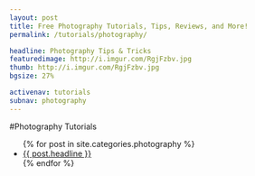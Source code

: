 ```yaml
---
layout: post
title: Free Photography Tutorials, Tips, Reviews, and More!
permalink: /tutorials/photography/

headline: Photography Tips & Tricks
featuredimage: http://i.imgur.com/RgjFzbv.jpg
thumb: http://i.imgur.com/RgjFzbv.jpg
bgsize: 27%

activenav: tutorials
subnav: photography
---
```

#Photography Tutorials
<ul class="postlist">
	{% for post in site.categories.photography %}
		<li class="col-sm-4">
			<div class="pull-left overlayimg" style="background: url({{ post.thumb }}) center center; background-size: cover;">
				<div class="overlaycontainer"><span class="overlaytxt"><a href="{{ site.baseurl }}{{ post.url }}">{{ post.headline }}</a></span></div>
			</div>
		</li>
	{% endfor %}
</ul>
<div class="clearfix"></div>